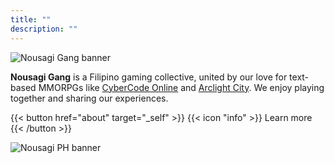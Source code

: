 ```yaml
---
title: ""
description: ""
---
```


![Nousagi Gang banner](/banners/standard.gif)

**Nousagi Gang** is a Filipino gaming collective, united by our love for text-based MMORPGs like [CyberCode Online](https://cybercodeonline.com) and [Arclight City](https://arclightcity.net). We enjoy playing together and sharing our experiences.

{{< button href="about" target="_self" >}}
   {{< icon "info" >}} Learn more
{{< /button >}}

![Nousagi PH banner](/banners/feature.jpg)
